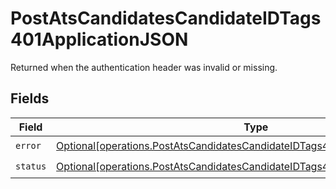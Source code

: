 # PostAtsCandidatesCandidateIDTags401ApplicationJSON

Returned when the authentication header was invalid or missing.


## Fields

| Field                                                                                                                                                                    | Type                                                                                                                                                                     | Required                                                                                                                                                                 | Description                                                                                                                                                              |
| ------------------------------------------------------------------------------------------------------------------------------------------------------------------------ | ------------------------------------------------------------------------------------------------------------------------------------------------------------------------ | ------------------------------------------------------------------------------------------------------------------------------------------------------------------------ | ------------------------------------------------------------------------------------------------------------------------------------------------------------------------ |
| `error`                                                                                                                                                                  | [Optional[operations.PostAtsCandidatesCandidateIDTags401ApplicationJSONError]](undefined/models/operations/postatscandidatescandidateidtags401applicationjsonerror.md)   | :heavy_check_mark:                                                                                                                                                       | N/A                                                                                                                                                                      |
| `status`                                                                                                                                                                 | [Optional[operations.PostAtsCandidatesCandidateIDTags401ApplicationJSONStatus]](undefined/models/operations/postatscandidatescandidateidtags401applicationjsonstatus.md) | :heavy_check_mark:                                                                                                                                                       | N/A                                                                                                                                                                      |